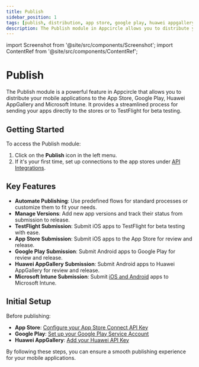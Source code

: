 ```yaml
---
title: Publish
sidebar_position: 1
tags: [publish, distribution, app store, google play, huawei appgallery, testflight, microsoft intune]
description: The Publish module in Appcircle allows you to distribute your mobile applications to the App Store, Google Play, Huawei AppGallery and Microsoft Intune.
---
```


import Screenshot from '@site/src/components/Screenshot';
import ContentRef from '@site/src/components/ContentRef';

# Publish

The Publish module is a powerful feature in Appcircle that allows you to distribute your mobile applications to the App Store, Google Play, Huawei AppGallery and Microsoft Intune. It provides a streamlined process for sending your apps directly to the stores or to TestFlight for beta testing.

<Screenshot url='https://cdn.appcircle.io/docs/assets/publish-main.png' />

## Getting Started

To access the Publish module:

1. Click on the **Publish** icon in the left menu.
2. If it's your first time, set up connections to the app stores under [API Integrations](/account/my-organization).

## Key Features

- **Automate Publishing**: Use predefined flows for standard processes or customize them to fit your needs.
- **Manage Versions**: Add new app versions and track their status from submission to release.
- **TestFlight Submission**: Submit iOS apps to TestFlight for beta testing with ease.
- **App Store Submission**: Submit iOS apps to the App Store for review and release.
- **Google Play Submission**: Submit Android apps to Google Play for review and release.
- **Huawei AppGallery Submission**: Submit Android apps to Huawei AppGallery for review and release.
- **Microsoft Intune Submission**: Submit [iOS and Android](/publish-integrations/common-publish-integrations/send-to-microsoft-intune) apps to Microsoft Intune.

## Initial Setup

Before publishing:

- **App Store**: [Configure your App Store Connect API Key](/account/my-organization/api-integrations/adding-an-app-store-connect-api-key.md)
- **Google Play**: [Set up your Google Play Service Account](/account/my-organization/api-integrations/adding-google-play-service-account.md)
- **Huawei AppGallery**: [Add your Huawei API Key](/account/my-organization/api-integrations/adding-huawei-api-key)

By following these steps, you can ensure a smooth publishing experience for your mobile applications.
